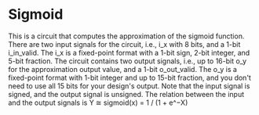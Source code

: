 # Sigmoid
This is a circuit that computes the approximation of the sigmoid
function. There are two input signals for the circuit, i.e., i_x with 8 bits, and a 1-bit 
i_in_valid. The i_x is a fixed-point format with a 1-bit sign, 2-bit integer, and 5-bit 
fraction. The circuit contains two output signals, i.e., up to 16-bit o_y for the 
approximation output value, and a 1-bit o_out_valid. The o_y is a fixed-point format 
with 1-bit integer and up to 15-bit fraction, and you don't need to use all 15 bits for your 
design's output. Note that the input signal is signed, and the output signal is unsigned. 
The relation between the input and the output signals is
Y ≅ sigmoid(x) = 1 / (1 + e^−X)
